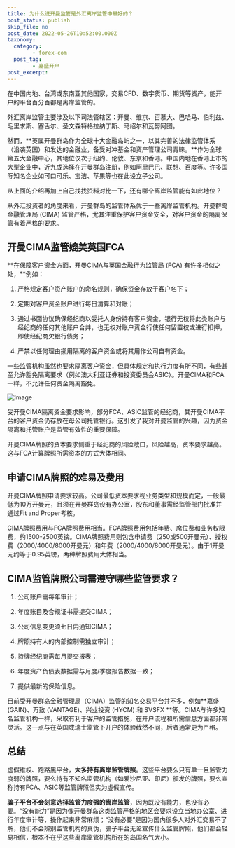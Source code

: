 ```yaml
---
title: 为什么说开曼监管是外汇离岸监管中最好的？
post_status: publish
skip_file: no
post_date: 2022-05-26T10:52:00.000Z
taxonomy:
  category:
        - forex-com
  post_tag:
        - 嘉盛开户
post_excerpt: 
---
```

在中国内地、台湾或东南亚其他国家，交易CFD、数字货币、期货等资产，能开户的平台百分百都是离岸监管的。

外汇离岸监管主要涉及以下司法管辖区：开曼、维京、百慕大、巴哈马、伯利兹、毛里求斯、塞舌尔、圣文森特格拉纳丁斯、马绍尔和瓦努阿图。

然而，**英属开曼群岛作为全球十大金融岛屿之一，以其完善的法律监管体系（沿袭英国）和发达的金融业，备受对冲基金和资产管理公司青睐。**作为全球第五大金融中心，其地位仅次于纽约、伦敦、东京和香港。中国内地在香港上市的大型企业中，近九成选择在开曼群岛注册，例如阿里巴巴、联想、百度等。许多国际知名企业如可口可乐、宝洁、苹果等也在此设立子公司。

从上面的介绍再加上自己找找资料对比一下，还有哪个离岸监管能有如此地位？

从外汇投资者的角度来看，开曼群岛的监管体系优于一些离岸监管机构。开曼群岛金融管理局 (CIMA) 监管严格，尤其注重保护客户资金安全，对客户资金的隔离保管有着严格的要求。

## 开曼CIMA监管媲美英国FCA

**在保障客户资金方面，开曼CIMA与英国金融行为监管局 (FCA) 有许多相似之处，**例如：

1. 严格规定客户资产账户的命名规则，确保资金存放于客户名下；

1. 定期对客户资金账户进行每日清算和对账；

1. 通过书面协议确保经纪商以受托人身份持有客户资金，银行无权将此类账户与经纪商的任何其他账户合并，也无权对账户资金行使任何留置权或进行扣押，即使经纪商欠银行债务；

1. 严禁以任何理由挪用隔离的客户资金或将其用作公司自有资金。

一些监管机构虽然也要求隔离客户资金，但具体规定和执行力度有所不同，有些甚至允许豁免隔离要求（例如澳大利亚证券和投资委员会ASIC）。开曼CIMA和FCA一样，不允许任何资金隔离豁免。

![Image](https://prod-files-secure.s3.us-west-2.amazonaws.com/39ed1227-6d7d-4570-be36-9ccd4a2c4241/bd849744-3fcb-4a37-8312-357962c8f065/image.png?X-Amz-Algorithm=AWS4-HMAC-SHA256&X-Amz-Content-Sha256=UNSIGNED-PAYLOAD&X-Amz-Credential=ASIAZI2LB4662LCBFJD6%2F20250716%2Fus-west-2%2Fs3%2Faws4_request&X-Amz-Date=20250716T041352Z&X-Amz-Expires=3600&X-Amz-Security-Token=IQoJb3JpZ2luX2VjEDwaCXVzLXdlc3QtMiJIMEYCIQDycUYnsEM8422H8IEcn1C4uZdyY2AkXx1jKUqCK9wtDwIhAMLVSKM9SCafTPzuZVXJr%2BnfeA%2FLxkRNEyJqgzSvYxTsKv8DCFUQABoMNjM3NDIzMTgzODA1IgzckSis28rXAZ8UR0Mq3AMiBItaTVnRHEN5q%2FGHBl1VMhwwQXP054HWn3tZT8uQYcrCgRtq2egkxVksS2krJm9qweRThPcbz7SKiUyqze3y78NJ40gOk31eRxgWdXflsyjUNJ81XQ9t6YMYKsLwLwwPxltt6WMKq2DKRwUAGpKcIjrczPaW4g%2BC32z7kxtKyC6pQ2lnkl2O22%2BAgube%2FfqQstZ0dnI7Zrd47uKBBuNq5op%2FE9RggHFYHBt9oiZjNYRhZpQemTea638WsKNHYrPaGzf83%2BoxHl1ls6pA2N%2FwXajSf6dsMRmxoEsNQ9V5neluTjEMMNmlJ4Gz9b1T2lak1QEkCRzeSUa7ZOZYy7xoNz3c0emIrRD43meSKnv38A5b1RGyrdXMg3bzwXvAAx27IQdzqAmMm6FABtSd0AnRNPuDvliI7AxAVuH7EBEbtcE8pClXHV99BFwECdKiGvmChsoAVlcGkUpWEBHFlheB28lFXOoVjut78SOgi9Ef88qGr0M0LPWGR0LBxUfK5%2FWboLJNWoLYP8UW%2BrFcpYTs31W3EifAQx8%2FNT6fpqsvzd0Yx2yzGTd7OpMpsxm7sDgdcSBfg4DC4CBslTI9Yc2xWdSXLt4xX1Urd3OwQhicbW3%2Fx9Q7bsB6WMoLzzCIwNzDBjqkAQ6FM%2FErxvz%2B%2BOITe2sHitK6NhRvKSwTs5jkPp8DxPJvbyJKjr%2B8IrjPa%2FEmj8%2FD%2BI6aLv%2BGHgeDsnrTIysDEu7Ofms3%2FPkttI85ScfbIqmcTzsCA2QPAgf1TQpzwFSMH%2FuJsKWwvB1nbr5FoX%2BW9E%2FdwQVTPHbIBi3kq2%2FgxyuUJnlHfzJ%2B5IAEMN74yQy1r08VCi4FNcYSS0pX0lx69ErG3EUp&X-Amz-Signature=6bdae5156dcb1c8908b77595fa45bb13292e35145537ab2f501af59967e40c56&X-Amz-SignedHeaders=host&x-amz-checksum-mode=ENABLED&x-id=GetObject)

受开曼CIMA隔离资金要求影响，部分FCA、ASIC监管的经纪商，其开曼CIMA平台的客户资金仍存放在母公司托管银行。这引发了我对开曼监管的兴趣，因为资金隔离和托管账户是监管有效性的重要保障。

开曼CIMA牌照的资本要求侧重于经纪商的风险敞口，风险越高，资本要求越高。这与FCA计算牌照所需资本的方式大体相同。

## **申请CIMA牌照的难易及费用**

开曼CIMA牌照申请要求较高。公司最低资本要求视业务类型和规模而定，一般最低为10万开曼元，且须在开曼群岛设有办公室，股东和董事需经监管部门批准并通过Fit and Proper考核。

CIMA牌照费用与FCA牌照费用相当。FCA牌照费用包括年费、席位费和业务权限费，约1500-2500英镑。CIMA牌照费用则包含申请费（250或500开曼元）、授权费（2000/4000/8000开曼元）和年费（2000/4000/8000开曼元）。由于1开曼元约等于0.95英镑，两种牌照费用大体相当。

## CIMA监管牌照公司需遵守哪些监管要求？

1. 公司账户需每年审计；

1. 年度账目及合规证书需提交CIMA；

1. 公司信息变更须七日内通知CIMA；

1. 牌照持有人的内部控制需独立审计；

1. 持牌经纪商需每月提交报表；

1. 年度资产负债表数据需与月度/季度报告数据一致；

1. 提供最新的保险信息。

目前受开曼群岛金融管理局（CIMA）监管的知名交易平台并不多，例如**嘉盛 (GAIN)、万致 (VANTAGE)、兴业投资 (HYCM) 和 SVSFX **等。CIMA与许多知名监管机构一样，采取有利于客户的监管措施，在开户流程和所需信息方面都非常灵活。这一点与在英国或瑞士监管下开户的体验截然不同，后者通常更为严格。

## 总结

虚假维权、跑路黑平台，**大多持有离岸监管牌照**。这些平台要么只有单一且监管力度弱的牌照，要么持有不知名监管机构（如爱沙尼亚、印尼）颁发的牌照，要么宣称持有FCA、ASIC等监管牌照但实为虚假宣传。

**骗子平台不会刻意选择监管力度强的离岸监管**，因为既没有能力，也没有必要。“没有能力”是因为像开曼群岛这类监管严格的地区会要求设立当地办公室、进行年度审计等，操作起来非常麻烦；“没有必要”是因为国内很多人对外汇交易不了解，他们不会辨别监管机构的真伪，骗子平台无论宣传什么监管牌照，他们都会轻易相信，根本不在乎这些离岸监管机构所在的岛国名气大小。